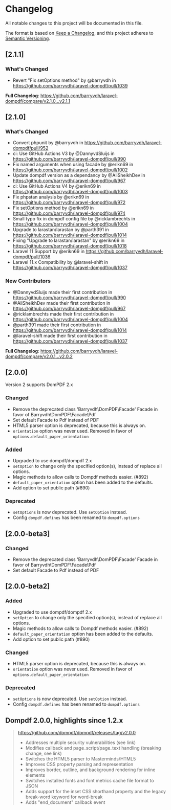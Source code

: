 # Changelog
All notable changes to this project will be documented in this file.

The format is based on [Keep a Changelog](https://keepachangelog.com/en/1.0.0/),
and this project adheres to [Semantic Versioning](https://semver.org/spec/v2.0.0.html).

## [2.1.1]
### What's Changed
* Revert "Fix setOptions method" by @barryvdh in https://github.com/barryvdh/laravel-dompdf/pull/1039

**Full Changelog**: https://github.com/barryvdh/laravel-dompdf/compare/v2.1.0...v2.1.1

## [2.1.0]
### What's Changed
* Convert phpunit by @barryvdh in https://github.com/barryvdh/laravel-dompdf/pull/952
* ci: Use GitHub Actions V3 by @DannyvdSluijs in https://github.com/barryvdh/laravel-dompdf/pull/990
* Fix named arguments when using facade by @erikn69 in https://github.com/barryvdh/laravel-dompdf/pull/1002
* Update dompdf version as a dependancy by @AliSheikhDev in https://github.com/barryvdh/laravel-dompdf/pull/967
* ci: Use GitHub Actions V4 by @erikn69 in https://github.com/barryvdh/laravel-dompdf/pull/1003
* Fix phpstan analysis by @erikn69 in https://github.com/barryvdh/laravel-dompdf/pull/972
* Fix setOptions method by @erikn69 in https://github.com/barryvdh/laravel-dompdf/pull/974
* Small typo fix in dompdf config file by @ricklambrechts in https://github.com/barryvdh/laravel-dompdf/pull/1004
* Upgrade to larastan/larastan by @parth391 in https://github.com/barryvdh/laravel-dompdf/pull/1014
* Fixing "Upgrade to larastan/larastan" by @erikn69 in https://github.com/barryvdh/laravel-dompdf/pull/1018
* Laravel 11 Support by @erikn69 in https://github.com/barryvdh/laravel-dompdf/pull/1036
* Laravel 11.x Compatibility by @laravel-shift in https://github.com/barryvdh/laravel-dompdf/pull/1037

### New Contributors
* @DannyvdSluijs made their first contribution in https://github.com/barryvdh/laravel-dompdf/pull/990
* @AliSheikhDev made their first contribution in https://github.com/barryvdh/laravel-dompdf/pull/967
* @ricklambrechts made their first contribution in https://github.com/barryvdh/laravel-dompdf/pull/1004
* @parth391 made their first contribution in https://github.com/barryvdh/laravel-dompdf/pull/1014
* @laravel-shift made their first contribution in https://github.com/barryvdh/laravel-dompdf/pull/1037

**Full Changelog**: https://github.com/barryvdh/laravel-dompdf/compare/v2.0.1...v2.0.2

## [2.0.0]

Version 2 supports DomPDF 2.x

### Changed
- Remove the deprecated class 'Barryvdh\DomPDF\Facade' Facade in favor of Barryvdh\DomPDF\Facade\Pdf
- Set default Facade to Pdf instead of PDF
- HTML5 parser option is deprecated, because this is always on.
- `orientation` option was never used. Removed in favor of `options.default_paper_orientation`

### Added
- Upgraded to use dompdf/dompdf 2.x
- `setOption` to change only the specified option(s), instead of replace all options. 
- Magic methods to allow calls to Dompdf methods easier. (#892)
- `default_paper_orientation` option has been added to the defaults.
- Add option to set public path (#890)

### Deprecated
- `setOptions` is now deprecated. Use `setOption` instead.
- Config `dompdf.defines` has been renamed to `dompdf.options`


## [2.0.0-beta3]
### Changed
- Remove the deprecated class 'Barryvdh\DomPDF\Facade' Facade in favor of Barryvdh\DomPDF\Facade\Pdf
- Set default Facade to Pdf instead of PDF

## [2.0.0-beta2]

### Added
- Upgraded to use dompdf/dompdf 2.x
- `setOption` to change only the specified option(s), instead of replace all options. 
- Magic methods to allow calls to Dompdf methods easier. (#892)
- `default_paper_orientation` option has been added to the defaults.
- Add option to set public path (#890)

### Changed
- HTML5 parser option is deprecated, because this is always on.
- `orientation` option was never used. Removed in favor of `options.default_paper_orientation`

### Deprecated
- `setOptions` is now deprecated. Use `setOption` instead.
- Config `dompdf.defines` has been renamed to `dompdf.options`


## Dompdf 2.0.0, highlights since 1.2.x
> https://github.com/dompdf/dompdf/releases/tag/v2.0.0
> - Addresses multiple security vulnerabilities (see link)
> - Modifies callback and page_script/page_text handling (breaking change, see link)
> - Switches the HTML5 parser to Masterminds/HTML5
> - Improves CSS property parsing and representation
> - Improves border, outline, and background rendering for inline elements
> - Switches installed fonts and font metrics cache file format to JSON
> - Adds support for the inset CSS shorthand property and the legacy break-word keyword for word-break
> - Adds "end_document" callback event
